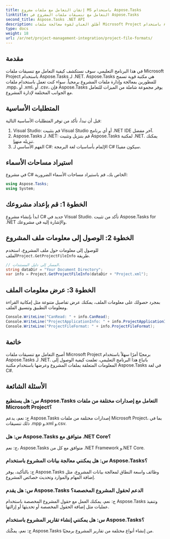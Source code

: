 ```yaml
---
title: إتقان التعامل مع ملفات مشروع MS باستخدام Aspose.Tasks
linktitle: التعامل مع تنسيقات ملفات المشروع في Aspose.Tasks
second_title: Aspose.Tasks .NET API
description: أطلق العنان لقوة معالجة ملفات Microsoft Project باستخدام Aspose.Tasks لـ .NET. انغمس في التكامل والإدارة السلسة.
type: docs
weight: 18
url: /ar/net/project-management-integration/project-file-formats/
---
```

## مقدمة
في هذا البرنامج التعليمي، سوف نستكشف كيفية التعامل مع تنسيقات ملفات Microsoft Project باستخدام Aspose.Tasks لـ .NET. Aspose.Tasks هي مكتبة قوية تسمح للمطورين بمعالجة وإدارة ملفات المشروع برمجياً. سواء كنت تعمل باستخدام ملفات ‎.mpp، أو ‎.xml، أو ‎.csv، فإن Aspose.Tasks يوفر مجموعة شاملة من الميزات للتعامل مع الجوانب المختلفة لإدارة المشروع.
## المتطلبات الأساسية
قبل أن نبدأ، تأكد من توفر المتطلبات الأساسية التالية:
1. Visual Studio: قم بتثبيت Visual Studio أو أي برنامج .NET IDE آخر مفضل.
2.  Aspose.Tasks لـ .NET: قم بتنزيل وتثبيت Aspose.Tasks لمكتبة .NET. يمكنك تنزيله من[هنا](https://releases.aspose.com/tasks/net/).
3. الفهم الأساسي لـ C#: الإلمام بأساسيات لغة البرمجة C# سيكون مفيدًا.

## استيراد مساحات الأسماء
في مشروع C# الخاص بك، قم باستيراد مساحات الأسماء الضرورية:
```csharp
using Aspose.Tasks;
using System;

```
## الخطوة 1: قم بإعداد مشروعك
ابدأ بإنشاء مشروع C# جديد في Visual Studio. تأكد من تثبيت Aspose.Tasks for .NET والإشارة إليه في مشروعك.
## الخطوة 2: الوصول إلى معلومات ملف المشروع
 للوصول إلى معلومات حول ملف المشروع، استخدم الملف`Project.GetProjectFileInfo` طريقة.
```csharp
// المسار إلى دليل المستندات.
string dataDir = "Your Document Directory";
var info = Project.GetProjectFileInfo(dataDir + "Project.xml");
```
## الخطوة 3: عرض معلومات الملف
بمجرد حصولك على معلومات الملف، يمكنك عرض تفاصيل متنوعة مثل إمكانية القراءة ومعلومات التطبيق وتنسيق الملف.
```csharp
Console.WriteLine("CanRead: " + info.CanRead);
Console.WriteLine("ProjectApplicationInfo: " + info.ProjectApplicationInfo);
Console.WriteLine("ProjectFileFormat: " + info.ProjectFileFormat);
```

## خاتمة
أصبح التعامل مع تنسيقات ملفات Microsoft Project برمجيًا أمرًا سهلاً باستخدام Aspose.Tasks لـ .NET. باتباع هذا البرنامج التعليمي، تعلمت كيفية الوصول إلى المعلومات المتعلقة بملفات المشروع وعرضها باستخدام مكتبة Aspose.Tasks في لغة C#.
## الأسئلة الشائعة
### س: هل يستطيع Aspose.Tasks التعامل مع إصدارات مختلفة من ملفات Microsoft Project؟
ج: نعم، يدعم Aspose.Tasks إصدارات مختلفة من ملفات Microsoft Project، بما في ذلك تنسيقات ‎.mpp و.xml و.csv.
### س: هل Aspose.Tasks متوافق مع .NET Core؟
ج: نعم، Aspose.Tasks متوافق مع كل من .NET Framework و.NET Core.
### س: هل يمكنني معالجة بيانات المشروع باستخدام Aspose.Tasks؟
ج: بالتأكيد، يوفر Aspose.Tasks وظائف واسعة النطاق لمعالجة بيانات المشروع، مثل إضافة المهام والموارد وتحديث خصائص المشروع.
### س: هل يقدم Aspose.Tasks الدعم لحقول المشروع المخصصة؟
ج: نعم، يمكنك العمل مع حقول المشروع المخصصة باستخدام Aspose.Tasks وتنفيذ عمليات مثل إضافة الحقول المخصصة أو تحديثها أو إزالتها.
### س: هل يمكنني إنشاء تقارير المشروع باستخدام Aspose.Tasks؟
ج: نعم، يمكّنك Aspose.Tasks من إنشاء أنواع مختلفة من تقارير المشروع برمجيًا.